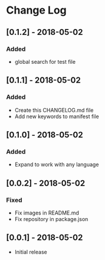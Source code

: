 # Change Log

## [0.1.2] - 2018-05-02

### Added

* global search for test file

## [0.1.1] - 2018-05-02

### Added

* Create this CHANGELOG.md file
* Add new keywords to manifest file

## [0.1.0] - 2018-05-02

### Added

* Expand to work with any language

## [0.0.2] - 2018-05-02

### Fixed

* Fix images in README.md
* Fix repository in package.json

## [0.0.1] - 2018-05-02

* Initial release
